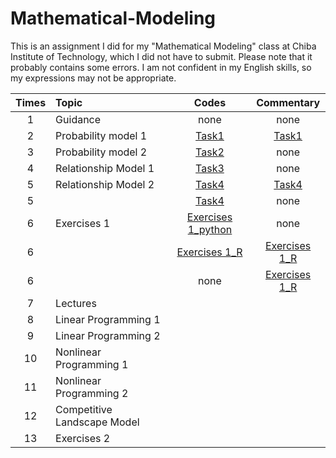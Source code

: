 # Mathematical-Modeling

This is an assignment I did for my "Mathematical Modeling" class at Chiba Institute of Technology, which I did not have to submit.
Please note that it probably contains some errors.
I am not confident in my English skills, so my expressions may not be appropriate.

| Times |Topic| Codes | Commentary |
|:-----------:|:-----------|:------------:|:------------:|
| 1 |Guidance|none|none |
| 2 |Probability model 1 |[Task1](https://github.com/ShinnosukeAsaga/Mathematical-Modeling/blob/main/Task_1.ipynb)|[Task1](https://github.com/ShinnosukeAsaga/Mathematical-Modeling/blob/main/Task1.pdf)|
| 3 |Probability model 2|[Task2](https://github.com/ShinnosukeAsaga/Mathematical-Modeling/blob/main/Task_2.ipynb) |  none  |
| 4 |Relationship Model 1|[Task3](https://github.com/ShinnosukeAsaga/Mathematical-Modeling/blob/main/Task_3_演習.ipynb)|none|
| 5 |Relationship Model 2|[Task4](https://github.com/ShinnosukeAsaga/Mathematical-Modeling/blob/main/Task_4.ipynb)|[Task4](https://github.com/ShinnosukeAsaga/Mathematical-Modeling/blob/main/Task_4.pdf)|none|
|5||[Task4](https://github.com/ShinnosukeAsaga/Mathematical-Modeling/blob/main/Task_4_演習.ipynb)|none|none
| 6 |Exercises 1 |[Exercises 1_python]()|none|
|6  |       |[Exercises 1_R](https://github.com/ShinnosukeAsaga/Mathematical-Modeling/blob/main/Comprehensive%20Exercise%20-%20Assignment%202.R)|[Exercises 1_R](https://github.com/ShinnosukeAsaga/Mathematical-Modeling/blob/main/Comprehensive%20Exercise%20-%20Assignment%202_result.png)|
|6||none|[Exercises 1_R](https://github.com/ShinnosukeAsaga/Mathematical-Modeling/blob/main/Comprehensive%20Exercise%20-%20Assignment%202_result.pdf)
| 7 |Lectures|  |    |
| 8 |Linear Programming 1| ||
| 9 |Linear Programming 2|  |    |
| 10 |Nonlinear Programming 1| ||
| 11 |Nonlinear Programming 2|  |    |
| 12 |Competitive Landscape Model| ||
| 13 |Exercises 2|  |    |
